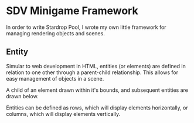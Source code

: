 # SDV Minigame Framework

In order to write Stardrop Pool, I wrote my own little framework for managing rendering objects and scenes.

## Entity

Simular to web development in HTML, entities (or elements) are defined in relation to one other through a parent-child relationship. This allows for easy management of objects in a scene.

A child of an element drawn within it's bounds, and subsequent entities are drawn below.

Entities can be defined as rows, which will display elements horizontally, or columns, which will display elements vertically.
